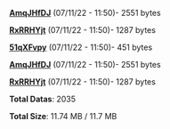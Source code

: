 [**AmqJHfDJ**](/data/AmqJHfDJ.txt) (07/11/22 - 11:50)- 2551 bytes

[**RxRRHYjt**](/data/RxRRHYjt.txt) (07/11/22 - 11:50)- 1287 bytes

[**51qXFvpy**](/data/51qXFvpy.txt) (07/11/22 - 11:50)- 451 bytes

[**AmqJHfDJ**](/data/AmqJHfDJ.txt) (07/11/22 - 11:50)- 2551 bytes

[**RxRRHYjt**](/data/RxRRHYjt.txt) (07/11/22 - 11:50)- 1287 bytes

**Total Datas**: 2035

**Total Size**: 11.74 MB / 11.7 MB